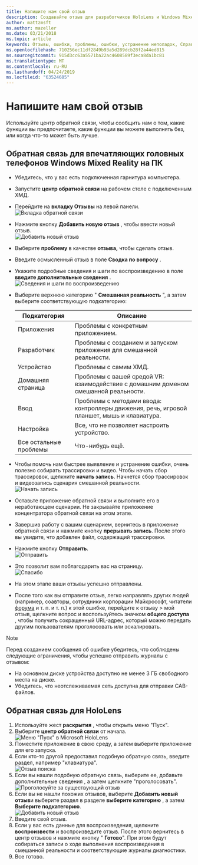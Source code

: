 ```yaml
---
title: Напишите нам свой отзыв
description: Создавайте отзыв для разработчиков HoloLens и Windows Mixed Reality, использующих центр обратной связи.
author: mattzmsft
ms.author: mazeller
ms.date: 03/21/2018
ms.topic: article
keywords: Отзывы, ошибки, проблемы, ошибки, устранение неполадок, Справка
ms.openlocfilehash: 710256ec11df2849b93a5d289dcb28f2a44ed815
ms.sourcegitcommit: 915d3cc63a5571ba22ac4608589f3eca8da1bc81
ms.translationtype: MT
ms.contentlocale: ru-RU
ms.lasthandoff: 04/24/2019
ms.locfileid: "63524685"
---
```

# <a name="give-us-feedback"></a>Напишите нам свой отзыв

Используйте центр обратной связи, чтобы сообщить нам о том, какие функции вы предпочитаете, какие функции вы можете выполнять без, или когда что-то может быть лучше.

## <a name="feedback-for-windows-mixed-reality-immersive-headset-on-pc"></a>Обратная связь для впечатляющих головных телефонов Windows Mixed Reality на ПК

* Убедитесь, что у вас есть подключенная гарнитура компьютера.
* Запустите **центр обратной связи** на рабочем столе с подключенным ХМД.
* Перейдите на **вкладку Отзывы** на левой панели. <br>
  ![Вкладка обратной связи](images/feedback1-600px.png)
* Нажмите кнопку **Добавить новую отзыв** , чтобы ввести новый отзыв.<br>
  ![Добавить новый отзыв](images/feedback2-600px.png)
* Выберите **проблему** в качестве **отзыва,** чтобы сделать отзыв.
* Введите осмысленный отзыв в поле **Сводка по вопросу** .
* Укажите подробные сведения и шаги по воспроизведению в поле **введите дополнительные сведения** .<br>
  ![Сведения и шаги по воспроизведению](images/feedback3-600px.png)
* Выберите верхнюю категорию " **Смешанная реальность** ", а затем выберите соответствующую подкатегорию:

  |  Подкатегория  |  Описание | 
  |----------|----------|
  |  Приложения  |  Проблемы с конкретным приложением. | 
  |  Разработчик  |  Проблемы с созданием и запуском приложения для смешанной реальности. | 
  |  Устройство  |  Проблемы с самим ХМД. | 
  |  Домашняя страница  |  Проблемы с вашей средой VR: взаимодействие с домашним доменом смешанной реальности. | 
  |  Ввод  |  Проблемы с методами ввода: контроллеры движения, речь, игровой планшет, мышь и клавиатура. | 
  |  Настройка  |  Все, что не позволяет настроить устройство. | 
  |  Все остальные проблемы  |  Что-нибудь ещё. |
  
* Чтобы помочь нам быстрее выявление и устранение ошибки, очень полезно собирать трассировки и видео. Чтобы начать сбор трассировок, щелкните **начать запись**. Начнется сбор трассировок и видеозапись сценария смешанной реальности.<br>
  ![Начать запись](images/feedback4-600px.png)
* Оставьте приложение обратной связи и выполните его в неработающем сценарии. Не закрывайте приложение концентратора обратной связи на этом этапе.
* Завершив работу с вашим сценарием, вернитесь в приложение обратной связи и нажмите кнопку **прерывать запись**. После этого вы увидите, что добавлен файл, содержащий трассировки.
* Нажмите кнопку **Отправить**.<br>
  ![Отправить](images/feedback5-600px.png)
* Это позволит вам поблагодарить вас на страницу.<br>
  ![Спасибо](images/feedback6-600px.png)
* На этом этапе ваши отзывы успешно отправлены.
* После того как вы отправите отзыв, легко направлять других людей (например, соавторы, сотрудники корпорации Майкрософт, читатели [форума](https://forums.hololens.com/) и т. п. и т. п.) к этой ошибке, перейдите к отзыву > мой отзыв, щелкните вопрос и воспользуйтесь значком **общего доступа** , чтобы получить сокращенный URL-адрес, который можно передать другим пользователям проголосовать или эскалировать.

>[!NOTE]
>Перед созданием сообщения об ошибке убедитесь, что соблюдены следующие ограничения, чтобы успешно отправить журналы с отзывом:
> - На основном диске устройства доступно не менее 3 ГБ свободного места на диске.
> - Убедитесь, что неотслеживаемая сеть доступна для отправки CAB-файлов.

## <a name="feedback-for-hololens"></a>Обратная связь для HoloLens

1. Используйте жест **раскрытия** , чтобы открыть меню "Пуск".
2. Выберите **центр обратной связи** от начала.<br>
  ![Меню "Пуск" в Microsoft HoloLens](images/startmenu.jpg)
3. Поместите приложение в свою среду, а затем выберите приложение для его запуска.
4. Если кто-то другой предоставил подобную обратную связь, введите раздел, например "клавиатура".<br>
  ![Отзыв поиска](images/searchfeedback-500px.jpg)
5. Если вы нашли подобную обратную связь, выберите ее, добавьте дополнительные сведения , а затем щелкните "проголосовать".<br>
  ![Проголосуйте за существующий отзыв](images/upvotefeedback-500px.jpg)
6. Если вы не нашли похожих отзывов, выберите **Добавить новый отзыв**и выберите раздел в разделе **выберите категорию** , а затем **Выберите подкатегорию**.<br>
  ![Добавить новый отзыв](images/addnewfeedback-500px.jpg)
7. Введите свой отзыв.
8. Если у вас есть данные для воспроизведения, щелкните **воспроизвести** и воспроизведите отзыв. После этого вернитесь в центр отзывов и нажмите кнопку " **Готово**". При этом будут собираться записи о ходе выполнения воспроизведения в смешанной реальности и соответствующие журналы диагностики.
9. Все готово.
